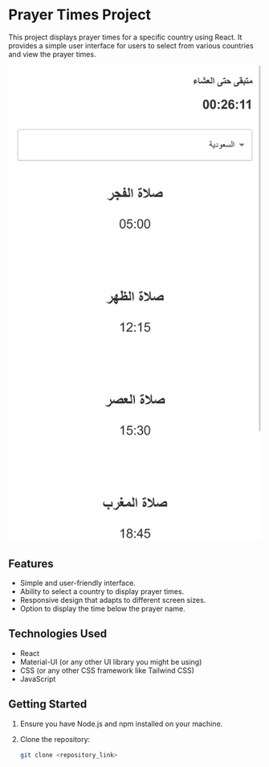 # Prayer Times Project

This project displays prayer times for a specific country using React. It provides a simple user interface for users to select from various countries and view the prayer times.


![Prayer Times App Screenshot](./src/assets/readme.png)


## Features

- Simple and user-friendly interface.
- Ability to select a country to display prayer times.
- Responsive design that adapts to different screen sizes.
- Option to display the time below the prayer name.

## Technologies Used

- React
- Material-UI (or any other UI library you might be using)
- CSS (or any other CSS framework like Tailwind CSS)
- JavaScript

## Getting Started

1. Ensure you have Node.js and npm installed on your machine.
2. Clone the repository:

   ```bash
   git clone <repository_link>
